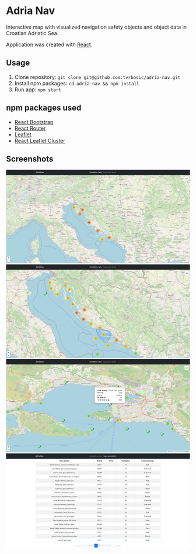 # Adria Nav

Interactive map with visualized navigation safety objects and object data in Croatian Adriatic Sea.

Application was created with [React](https://reactjs.org/).

## Usage

1. Clone repository: `git clone git@github.com:tvrbosic/adria-nav.git`
2. Install npm packages: `cd adria-nav && npm install`
3. Run app: `npm start`

## npm packages used

- [React Bootstrap](https://react-bootstrap.github.io/)
- [React Router](https://reactrouter.com/en/main)
- [Leaflet](https://leafletjs.com/)
- [React Leaflet Cluster](https://www.npmjs.com/package/react-leaflet-cluster)

## Screenshots

![Adria Nav Screenshot 1](/public/adria-nav-1.png?raw=true 'Adria Nav Screenshot 1')
![Adria Nav Screenshot 2](/public/adria-nav-2.png?raw=true 'Adria Nav Screenshot 2')
![Adria Nav Screenshot 3](/public/adria-nav-3.png?raw=true 'Adria Nav Screenshot 3')
![Adria Nav Screenshot 3](/public/adria-nav-4.png?raw=true 'Adria Nav Screenshot 3')
